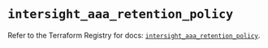 # `intersight_aaa_retention_policy`

Refer to the Terraform Registry for docs: [`intersight_aaa_retention_policy`](https://registry.terraform.io/providers/ciscodevnet/intersight/1.0.71/docs/resources/aaa_retention_policy).
